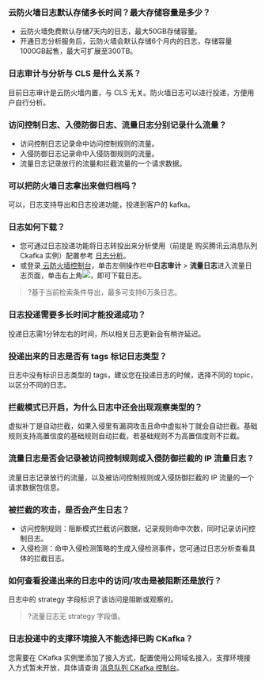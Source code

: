 ### 云防火墙日志默认存储多长时间？最大存储容量是多少？
- 云防火墙免费默认存储7天内的日志，最大50GB存储容量。
- 开通日志分析服务后，云防火墙会默认存储6个月内的日志，存储容量1000GB起售，最大可扩展至300TB。

### 日志审计与分析与 CLS 是什么关系？
目前日志审计是云防火墙内置，与 CLS 无关。防火墙日志可以进行投递，方便用户自行分析。

### 访问控制日志、入侵防御日志、流量日志分别记录什么流量？
- 访问控制日志记录命中访问控制规则的流量。
- 入侵防御日志记录命中入侵防御规则的流量。
- 流量日志记录放行的流量和拦截流量的一个请求数据。

### 可以把防火墙日志拿出来做归档吗？
可以，日志支持导出和日志投递功能，投递到客户的 kafka。

### 日志如何下载？[](id:question5)
-  您可通过日志投递功能将日志转投出来分析使用（前提是 购买腾讯云消息队列 Ckafka 实例）配置参考 [日志分析](https://cloud.tencent.com/document/product/1132/46644)。
- 或登录[ 云防火墙控制台](https://console.cloud.tencent.com/cfw)，单击左侧操作栏中**日志审计** > **流量日志**进入流量日志页面，单击右上角![](https://main.qcloudimg.com/raw/d8210f09d9a1280ad54eb0661eb0cd4f.png)，即可下载日志。
>?基于当前检索条件导出，最多可支持6万条日志。

### 日志投递需要多长时间才能投递成功？
投递日志需1分钟左右的时间，所以相关日志更新会有稍许延迟。

### 投递出来的日志是否有 tags 标记日志类型？
日志中没有标识日志类型的 tags，建议您在投递日志的时候，选择不同的 topic，以区分不同的日志。

### 拦截模式已开启，为什么日志中还会出现观察类型的？
虚拟补丁是自动拦截，如果入侵里有漏洞攻击且命中虚拟补丁就会自动拦截。基础规则支持高置信度的基础规则自动拦截，若基础规则不为高置信度则不拦截。


### 流量日志是否会记录被访问控制规则或入侵防御拦截的 IP 流量日志？
流量日志记录放行的流量，以及被访问控制规则或入侵防御拦截的 IP 流量的一个请求数据包信息。


### 被拦截的攻击，是否会产生日志？
- 访问控制规则：阻断模式拦截访问数据，记录规则命中次数，同时记录访问控制日志。
- 入侵检测：命中入侵检测策略的生成入侵检测事件，您可通过日志分析查看具体的拦截日志。


### 如何查看投递出来的日志中的访问/攻击是被阻断还是放行？
日志中的 strategy 字段标识了该访问是阻断或观察的。
>?流量日志无 strategy 字段值。

### 日志投递中的支撑环境接入不能选择已购 CKafka？
您需要在 CKafka 实例里添加了接入方式，配置使用公网域名接入，支撑环境接入方式暂未开放，具体请查询 [消息队列 CKafka 控制台](https://console.cloud.tencent.com/ckafka/index?rid=1)。
